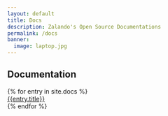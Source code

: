 ```yaml
---
layout: default
title: Docs
description: Zalando's Open Source Documentations
permalink: /docs
banner:
  image: laptop.jpg
---
```

<section class="dc--text-center page-section page-section--padding" id="os-articles">
  <div class="dc-container dc-container--limited">
  <h1 class="dc-h1 page-section__header">Documentation</h1>
    {% for entry in site.docs %}
    <div class="dc-row blog">
      <div class="dc-h2">
        <a href="{{entry.url}}">
          {{entry.title}}
        </a>
      </div>
    </div>
    {% endfor %}
  </div>
</section>
